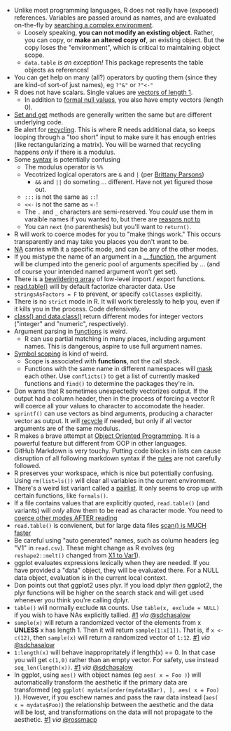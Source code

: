 
* Unlike most programming languages, R does not really have (exposed)
  references. Variables are passed around as names, and are evaluated
  on-the-fly by
  [searching a complex environment](./Rnotes.md#scoping).
  * Loosely speaking, **you can not modify an existing
    object**. Rather, you can copy, or **make an altered copy of**, an
    existing object. But the copy loses the "environment", which is
    critical to maintaining object scope.
  * `data.table` *is an exception!* This package represents the table
    objects as references!
* You can get help on many (all?) operators by quoting them (since
  they are kind-of sort-of just names), eg `?"&"` or `?"<-"`
* R does not have scalars. Single values are
  [vectors of length 1](./Rnotes.md#vectors).
  * In addition to [formal null values](./Rnotes.md#specialvalues),
    you also have empty vectors (length 0).
* [Set and get](./Rnotes.md#setget) methods are generally written the
  same but are different underlying code.
* Be alert for [recycling](./Rnotes.md#recycling). This is where R
  needs additional data, so keeps looping through a "too short" input
  to make sure it has enough entries (like rectangularizing a
  matrix). You will be warned that recycling happens *only* if there
  is a modulus.
* Some [syntax](./Rnotes.md#syntax) is potentially confusing
  * The modulus operator is `%%`
  * Vecotrized logical operators are `&` and `|` (per
    [Brittany Parsons][Parsons1])
    * `&&` and `||` do someting ... different. Have not yet figured
      those out.
  * `:::` is not the same as `::`!
  * `<<-` is not the same as `<-`!
  * The `.` and `_` characters are semi-reserved. You *could* use them
    in varaible names if you wanted to, but there are
    [reasons not to](./Rnotes.md#s3)
  * You can `next` (no parenthesis) but you'll want to `return()`.
* R will work to coerce modes for you to "make things work." This
  occurs transparently and may take you places you don't want to be.
* [NA](./Rnotes.md#NA) carries with it a specific mode, and can be any
  of the other modes.
* If you mistype the name of an argument in a
  [... function](./Rnotes.md#dotdotdot), the argument will be clumped
  into the generic pool of arguments specified by ... (and of course
  your intended named argument won't get set).
* There is a [bewildering array](./Rnotes.md#import) of low-level
  import / export functions.
* [read.table()](./Rnotes.md#import) will by default factorize
  character data. Use `stringsAsFactors = F` to prevent, or specify
  `colClasses` explicitly.
* There is no `strict` mode in R. It will work tierelessly to help
  you, even if it kills you in the process. Code defensively.
* [class() and data.class()](./Rnotes.md#dataclassweird) return
  different modes for integer vectors ("integer" and "numeric",
  respectively).
* Argument parsing in [functions](./Rnotes.md#functions) is weird.
  * R can use partial matching in many places, including argument
    names. This is dangerous, aspire to use full argument names.
* [Symbol scoping](./Rnotes.md#scoping) is kind of weird.
  * Scope is associated with **functions**, not the call stack.
  * Functions with the same name in different namespaces will
    [mask](./Rnotes.md#masking) each other. Use `conflicts()` to get a
    list of currently masked functions and `find()` to determine the
    packages they're in.
* Don warns that R sometimes unexpectedly vectorizes output. If the
  output had a column header, then in the process of forcing a vector
  R will coerce all your values to character to accomodate the
  header.
* `sprintf()` can use vectors as bind arguments, producing a character
  vector as output. It will [recycle](./Rnotes.md#recycling) if
  needed, but only if all vector arguments are of the same modulus.
* R makes a brave attempt at
  [Object Oriented Programming](./Rnotes.md#oop). It is a powerful
  feature but different from OOP in other languages.
* GitHub Markdown is very touchy. Putting code blocks in lists can
  cause disruption of all following markdown syntax if the
  [rules](./Rnotes.md#markdown) are not carefully followed.
* R preserves your workspace, which is nice but potentially
  confusing. Using `rm(list=ls())` will clear all variables in the
  current environment.
* There's a weird list variant called a
  [pairlist](./Rnotes.md#pairlists). It only seems to crop up with
  certain functions, like `formals()`.
* If a file contains values that are explicitly quoted, `read.table()`
  (and variants) will *only* allow them to be read as character
  mode. You need to
  [coerce other modes AFTER reading](./Rnotes.md#quotedCoercion)
* `read.table()` is convienent, but for large data files
  [scan() is MUCH faster](./Rnotes.md#import)
* Be careful using "auto generated" names, such as column headers (eg
  "V1" in `read.csv`). These might change as R evolves (eg
  `reshape2::melt()` changed from [X1 to Var1][MeltColChange]).
* ggplot evaluates expressions lexically when they are needed. If you
  have provided a "data" object, they will be evaluated there. For a
  NULL data object, evaluation is in the current local context.
* Don points out that ggplot2 uses plyr. If you load dplyr *then*
  ggplot2, the plyr functions will be higher on the search stack and
  will get used whenever you think you're calling dplyr.
* `table()` will normally exclude `NA` counts. Use `table(x, exclude =
  NULL)` if you wish to have NAs explicitly tallied.
  [#1](/../../issues/1) *via* [@sdchasalow][scott]
* `sample(x)` will return a randomized vector of the elements from x
  **UNLESS** x has length 1. Then it will return `sample(1:x[1])`.
  That is, if `x <- c(12)`, then `sample(x)` will
  return a randomized vector of `1:12`.
  [#1](/../../issues/1) *via* [@sdchasalow][scott]
* `1:length(x)` will behave inappropritately if length(x) == 0. In
  that case you will get `c(1,0)` rather than an empty vector. For
  safety, use instead `seq_len(length(x))`.
  [#1](/../../issues/1) *via* [@sdchasalow][scott]
* In ggplot, using `aes()` with object names (eg `aes( x = Foo )`)
  will automatically transform the aesthetic if the primary data are
  transformed (eg `ggplot( mydata[order(mydata$Bar), ], aes( x = Foo)
  )`).  However, if you eschew names and pass the raw data instead
  (`aes( x = mydata$Foo)`) the relationship between the aesthetic and
  the data will be lost, and transformations on the data will not
  propagate to the aesthetic.
  [#1](/../../issues/1) *via* [@rossmacp][petra]

[Parsons1]: https://class.coursera.org/rprog-033/forum/thread?thread_id=224#post-1472
[MeltColChange]: https://github.com/hadley/reshape/blob/master/README.md
[GFM]: https://guides.github.com/features/mastering-markdown/#GitHub-flavored-markdown
[scott]: https://github.com/sdchasalow
[petra]: https://github.com/rossmacp

